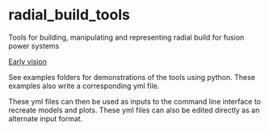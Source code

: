 # radial_build_tools
Tools for building, manipulating and representing radial build for fusion power systems

[Early vision](https://docs.google.com/presentation/d/1yDzG23BL8KTqxQCjatCVnmPRx0kgijyP6wGbssfKwiQ/edit#slide=id.p)

See examples folders for demonstrations of the tools using python. These examples
also write a corresponding yml file.

These yml files can then be used as inputs to the command line interface to
recreate models and plots. These yml files can also be edited directly as an
alternate input format.
